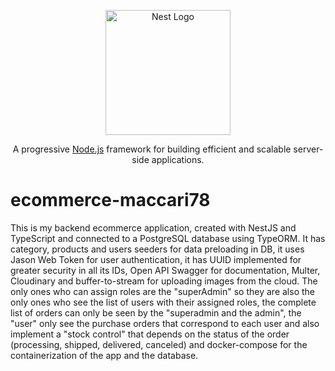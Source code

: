 <p align="center">
  <a href="http://nestjs.com/" target="blank"><img src="https://nestjs.com/img/logo-small.svg" width="200" alt="Nest Logo" /></a>
</p>

<p align="center">A progressive <a href="http://nodejs.org" target="_blank">Node.js</a> framework for building efficient and scalable server-side applications.</p>
<p align="center">

# ecommerce-maccari78
This is my backend ecommerce application, created with NestJS and TypeScript and connected to a PostgreSQL database using TypeORM. It has category, products and users seeders for data preloading in DB, it uses Jason Web Token for user authentication, it has UUID implemented for greater security in all its IDs, Open API Swagger for documentation, Multer, Cloudinary and buffer-to-stream for uploading images from the cloud. The only ones who can assign roles are the "superAdmin" so they are also the only ones who see the list of users with their assigned roles, the complete list of orders can only be seen by the "superadmin and the admin", the "user" only see the purchase orders that correspond to each user and also implement a "stock control" that depends on the status of the order (processing, shipped, delivered, canceled) and docker-compose for the containerization of the app and the database.




